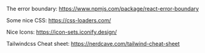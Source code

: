 The error boundary:
https://www.npmjs.com/package/react-error-boundary

Some nice CSS:
https://css-loaders.com/

Nice Icons:
https://icon-sets.iconify.design/

Tailwindcss Cheat sheet:
https://nerdcave.com/tailwind-cheat-sheet
